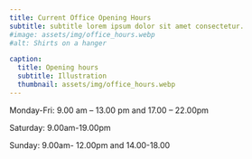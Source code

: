 ```yaml
---
title: Current Office Opening Hours
subtitle: subtitle lorem ipsum dolor sit amet consectetur.
#image: assets/img/office_hours.webp
#alt: Shirts on a hanger

caption:
  title: Opening hours
  subtitle: Illustration
  thumbnail: assets/img/office_hours.webp
---
```


Monday-Fri: 9.00 am – 13.00 pm and 17.00 – 22.00pm

Saturday: 9.00am-19.00pm

Sunday: 9.00am- 12.00pm and 14.00-18.00


